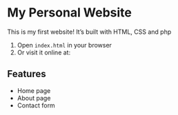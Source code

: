 # My Personal Website

This is my first website! 
It’s built with HTML, CSS and php


1. Open `index.html` in your browser  
2. Or visit it online at:

## Features
- Home page
- About page
- Contact form
